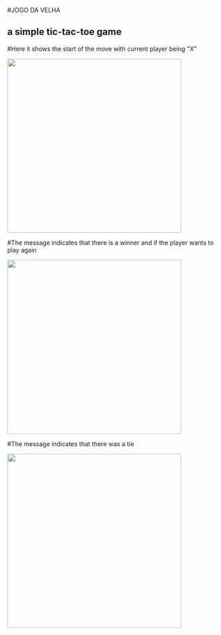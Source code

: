 #JOGO DA VELHA

<h2>a simple tic-tac-toe game</h2>

#Here it shows the start of the move with current player being "X"

<div>
<img align="center" width="400" height="400" src="https://user-images.githubusercontent.com/80134632/233228960-2c3eeb6c-2f4f-4745-bc73-45ecb6c57167.png">
</div>

#The message indicates that there is a winner and if the player wants to play again

<div>
<img align="center" width="400" height="400" src="https://user-images.githubusercontent.com/80134632/233228975-fb9d991d-ab59-452a-89b2-aa35602118b6.png">
</div>

#The message indicates that there was a tie

<div>
<img align="center" width="400" height="400" src="https://user-images.githubusercontent.com/80134632/233228981-a3318193-18f6-415e-8d5a-091db7fc2648.png">
</div>
